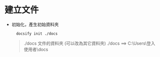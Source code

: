 # 建立文件
* 初始化，產生初始資料夾

        docsify init ./docs

    > ./docs 文件的資料夾 (可以改為其它資料夾)
        ./docs  ==> C:\Users\登入使用者\docs